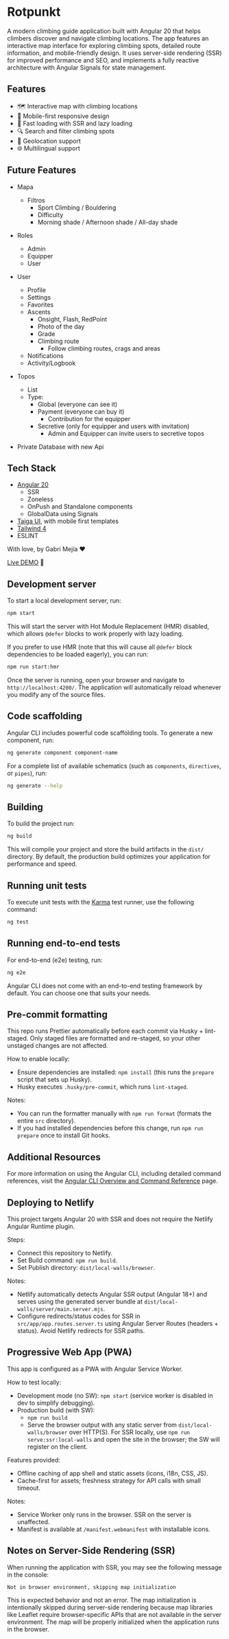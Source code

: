 # Rotpunkt

A modern climbing guide application built with Angular 20 that helps climbers discover and navigate climbing locations. The app features an interactive map interface for exploring climbing spots, detailed route information, and mobile-friendly design. It uses server-side rendering (SSR) for improved performance and SEO, and implements a fully reactive architecture with Angular Signals for state management.

## Features

- 🗺️ Interactive map with climbing locations
- 📱 Mobile-first responsive design
- 🚀 Fast loading with SSR and lazy loading
- 🔍 Search and filter climbing spots
- 📍 Geolocation support
- 🌐 Multilingual support

## Future Features

- Mapa
  - Filtros
    - Sport Climbing / Bouldering
    - Difficulty
    - Morning shade / Afternoon shade / All-day shade
- Roles
  - Admin
  - Equipper
  - User
- User
  - Profile
  - Settings
  - Favorites
  - Ascents
    - Onsight, Flash, RedPoint
    - Photo of the day
    - Grade
    - Climbing route
      - Follow climbing routes, crags and areas
  - Notifications
  - Activity/Logbook
- Topos
  - List
  - Type:
    - Global (everyone can see it)
    - Payment (everyone can buy it)
      - Contribution for the equipper
    - Secretive (only for equipper and users with invitation)
      - Admin and Equipper can invite users to secretive topos

- Private Database with new Api

## Tech Stack

- [Angular 20](https://github.com/angular/angular-cli)
  - SSR
  - Zoneless
  - OnPush and Standalone components
  - GlobalData using Signals
- [Taiga UI](https://taiga-ui.dev/), with mobile first templates
- [Tailwind 4](https://tailwindcss.com/)
- ESLINT

With love, by Gabri Mejía ❤

[Live DEMO](https://local-walls.vercel.app) 🚀

## Development server

To start a local development server, run:

```bash
npm start
```

This will start the server with Hot Module Replacement (HMR) disabled, which allows `@defer` blocks to work properly with lazy loading.

If you prefer to use HMR (note that this will cause all `@defer` block dependencies to be loaded eagerly), you can run:

```bash
npm run start:hmr
```

Once the server is running, open your browser and navigate to `http://localhost:4200/`. The application will automatically reload whenever you modify any of the source files.

## Code scaffolding

Angular CLI includes powerful code scaffolding tools. To generate a new component, run:

```bash
ng generate component component-name
```

For a complete list of available schematics (such as `components`, `directives`, or `pipes`), run:

```bash
ng generate --help
```

## Building

To build the project run:

```bash
ng build
```

This will compile your project and store the build artifacts in the `dist/` directory. By default, the production build optimizes your application for performance and speed.

## Running unit tests

To execute unit tests with the [Karma](https://karma-runner.github.io) test runner, use the following command:

```bash
ng test
```

## Running end-to-end tests

For end-to-end (e2e) testing, run:

```bash
ng e2e
```

Angular CLI does not come with an end-to-end testing framework by default. You can choose one that suits your needs.

## Pre-commit formatting

This repo runs Prettier automatically before each commit via Husky + lint-staged. Only staged files are formatted and re-staged, so your other unstaged changes are not affected.

How to enable locally:

- Ensure dependencies are installed: `npm install` (this runs the `prepare` script that sets up Husky).
- Husky executes `.husky/pre-commit`, which runs `lint-staged`.

Notes:

- You can run the formatter manually with `npm run format` (formats the entire `src` directory).
- If you had installed dependencies before this change, run `npm run prepare` once to install Git hooks.

## Additional Resources

For more information on using the Angular CLI, including detailed command references, visit the [Angular CLI Overview and Command Reference](https://angular.dev/tools/cli) page.

## Deploying to Netlify

This project targets Angular 20 with SSR and does not require the Netlify Angular Runtime plugin.

Steps:

- Connect this repository to Netlify.
- Set Build command: `npm run build`.
- Set Publish directory: `dist/local-walls/browser`.

Notes:

- Netlify automatically detects Angular SSR output (Angular 18+) and serves using the generated server bundle at `dist/local-walls/server/main.server.mjs`.
- Configure redirects/status codes for SSR in `src/app/app.routes.server.ts` using Angular Server Routes (headers + status). Avoid Netlify redirects for SSR paths.

## Progressive Web App (PWA)

This app is configured as a PWA with Angular Service Worker.

How to test locally:

- Development mode (no SW): `npm start` (service worker is disabled in dev to simplify debugging).
- Production build (with SW):
  - `npm run build`
  - Serve the browser output with any static server from `dist/local-walls/browser` over HTTP(S). For SSR locally, use `npm run serve:ssr:local-walls` and open the site in the browser; the SW will register on the client.

Features provided:

- Offline caching of app shell and static assets (icons, i18n, CSS, JS).
- Cache-first for assets; freshness strategy for API calls with small timeout.

Notes:

- Service Worker only runs in the browser. SSR on the server is unaffected.
- Manifest is available at `/manifest.webmanifest` with installable icons.

## Notes on Server-Side Rendering (SSR)

When running the application with SSR, you may see the following message in the console:

```
Not in browser environment, skipping map initialization
```

This is expected behavior and not an error. The map initialization is intentionally skipped during server-side rendering because map libraries like Leaflet require browser-specific APIs that are not available in the server environment. The map will be properly initialized when the application runs in the browser.
